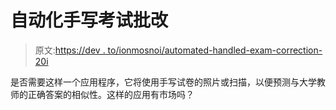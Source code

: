 # 自动化手写考试批改

> 原文:[https://dev . to/ionmosnoi/automated-handled-exam-correction-20i](https://dev.to/ionmosnoi/automated-handwritten-exam-correction-20i)

是否需要这样一个应用程序，它将使用手写试卷的照片或扫描，以便预测与大学教师的正确答案的相似性。这样的应用有市场吗？